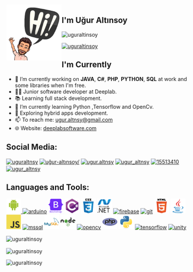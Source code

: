 
<img align="left" width="150" height="150" alt="uguraltinsoy" src="./assets/avatar.png" />

## I'm Uğur Altınsoy

<p align="left"> <img src="https://komarev.com/ghpvc/?username=uguraltinsoy&label=Profile%20views&color=0e75b6&style=flat" alt="uguraltinsoy" /> </p>


<p align="left"> <a href="https://github.com/ryo-ma/github-profile-trophy"><img src="https://github-profile-trophy.vercel.app/?username=uguraltinsoy" alt="uguraltinsoy" /></a> </p>

## I'm Currently
- 🔭 I’m currently working on **JAVA**, **C#**, **PHP**, **PYTHON**, **SQL** at work and some libraries when I'm free.
- 👨‍💻 Junior software developer at Deeplab.
- 📚 Learning full stack development.
- 🌱 I’m currently learning Python ,Tensorflow and OpenCv.
- 📱 Exploring hybrid apps development.
- 📫 To reach me: <a href="mailto:ugur.altnsy@gmail.com">ugur.altnsy@gmail.com</a> <br>
- 🌐 Website: <a href="https://deeplabsoftware.com" target="_blank">deeplabsoftware.com</a>

## Social Media:
<p align="left">  
<a href="https://twitter.com/uguraltnsy" target="blank"><img align="center" src="https://cdn.jsdelivr.net/npm/simple-icons@3.0.1/icons/twitter.svg" alt="uguraltnsy" height="30" width="40" /></a>  
<a href="https://linkedin.com/in/uğur-altınsoy/" target="blank"><img align="center" src="https://cdn.jsdelivr.net/npm/simple-icons@3.0.1/icons/linkedin.svg" alt="uğur-altınsoy/" height="30" width="40" /></a>  
<a href="https://instagram.com/ugur.altnsy" target="blank"><img align="center" src="https://cdn.jsdelivr.net/npm/simple-icons@3.0.1/icons/instagram.svg" alt="ugur.altnsy" height="30" width="40" /></a>  
<a href="https://www.hackerrank.com/ugur_altnsy" target="blank"><img align="center" src="https://cdn.jsdelivr.net/npm/simple-icons@3.0.1/icons/hackerrank.svg" alt="ugur_altnsy" height="30" width="40" /></a>
<a href="https://stackoverflow.com/users/15513410" target="blank"><img align="center" src="https://cdn.jsdelivr.net/npm/simple-icons@3.0.1/icons/stackoverflow.svg" alt="15513410" height="30" width="40" /></a> 
<a href="https://play.google.com/store/apps/developer?id=DeepLab" target="blank"><img align="center" src="https://cdn.jsdelivr.net/npm/simple-icons@3.0.1/icons/googleplay.svg" alt="ugur_altnsy" height="30" width="40" /></a>
</p>

## Languages and Tools:
<p align="left">
    <a href="https://developer.android.com" target="_blank"><img src="https://raw.githubusercontent.com/devicons/devicon/master/icons/android/android-original-wordmark.svg" alt="android" width="40" height="40" /> </a>
    <a href="https://www.arduino.cc/" target="_blank"><img src="https://cdn.worldvectorlogo.com/logos/arduino-1.svg" alt="arduino" width="40" height="40" /></a>
    <a href="https://getbootstrap.com" target="_blank"><img src="https://raw.githubusercontent.com/devicons/devicon/master/icons/bootstrap/bootstrap-plain-wordmark.svg" alt="bootstrap" width="40" height="40" /></a>
    <a href="https://www.w3schools.com/cs/" target="_blank"><img src="https://raw.githubusercontent.com/devicons/devicon/master/icons/csharp/csharp-original.svg" alt="csharp" width="40" height="40" /></a>
    <a href="https://www.w3schools.com/css/" target="_blank"><img src="https://raw.githubusercontent.com/devicons/devicon/master/icons/css3/css3-original-wordmark.svg" alt="css3" width="40" height="40" /></a>
    <a href="https://dotnet.microsoft.com/" target="_blank"><img src="https://raw.githubusercontent.com/devicons/devicon/master/icons/dot-net/dot-net-original-wordmark.svg" alt="dotnet" width="40" height="40" /></a>
    <a href="https://firebase.google.com/" target="_blank"> <img src="https://www.vectorlogo.zone/logos/firebase/firebase-icon.svg" alt="firebase" width="40" height="40" /></a>
    <a href="https://git-scm.com/" target="_blank"> <img src="https://www.vectorlogo.zone/logos/git-scm/git-scm-icon.svg" alt="git" width="40" height="40" /></a>
    <a href="https://www.w3.org/html/" target="_blank"> <img src="https://raw.githubusercontent.com/devicons/devicon/master/icons/html5/html5-original-wordmark.svg" alt="html5" width="40" height="40" /></a>
    <a href="https://www.java.com" target="_blank"><img src="https://raw.githubusercontent.com/devicons/devicon/master/icons/java/java-original.svg" alt="java" width="40" height="40" /></a>
    <a href="https://developer.mozilla.org/en-US/docs/Web/JavaScript" target="_blank"><img src="https://raw.githubusercontent.com/devicons/devicon/master/icons/javascript/javascript-original.svg" alt="javascript" width="40" height="40" /></a>
    <a href="https://www.microsoft.com/en-us/sql-server" target="_blank"><img src="https://cdn.worldvectorlogo.com/logos/microsoft-sql-server.svg" alt="mssql" width="40" height="40" /></a>
    <a href="https://www.mysql.com/" target="_blank"><img src="https://raw.githubusercontent.com/devicons/devicon/master/icons/mysql/mysql-original-wordmark.svg" alt="mysql" width="40" height="40" /></a>
    <a href="https://nodejs.org" target="_blank"><img src="https://raw.githubusercontent.com/devicons/devicon/master/icons/nodejs/nodejs-original-wordmark.svg" alt="nodejs" width="40" height="40" /></a>
    <a href="https://opencv.org/" target="_blank"><img src="https://www.vectorlogo.zone/logos/opencv/opencv-icon.svg" alt="opencv" width="40" height="40" /></a>
    <a href="https://www.php.net" target="_blank"><img src="https://raw.githubusercontent.com/devicons/devicon/master/icons/php/php-original.svg" alt="php" width="40" height="40" /></a>    
    <a href="https://www.python.org" target="_blank"><img src="https://raw.githubusercontent.com/devicons/devicon/master/icons/python/python-original.svg" alt="python" width="40" height="40" /></a>
    <a href="https://www.tensorflow.org" target="_blank"> <img src="https://www.vectorlogo.zone/logos/tensorflow/tensorflow-icon.svg" alt="tensorflow" width="40" height="40" /></a>
    <a href="https://unity.com/" target="_blank"> <img src="https://www.vectorlogo.zone/logos/unity3d/unity3d-icon.svg" alt="unity" width="40" height="40" /></a>
</p>

<p><img align="center" src="https://github-readme-stats.vercel.app/api?username=uguraltinsoy&theme=default " alt="uguraltinsoy" /></p>
<p><img align="center" src="https://github-readme-streak-stats.herokuapp.com/?user=uguraltinsoy&theme=default" alt="uguraltinsoy" /></p>
<p><img align="left" src="https://github-readme-stats.vercel.app/api/top-langs?username=uguraltinsoy&show_icons=true&locale=en&layout=compact" alt="uguraltinsoy" /></p>